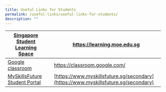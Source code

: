 ```yaml
---
title: Useful Links for Students
permalink: /useful-links/useful-links-for-students/
description: ""
---
```

| [Singapore Student Learning Space](https://learning.moe.edu.sg/) |  |https://learning.moe.edu.sg |
| -------- | -------- | -------- |
| [Google classroom](https://classroom.google.com/)  |      |  https://classroom.google.com/    |
| [MySkillsFuture Student Portal](https://www.myskillsfuture.sg/secondary)     |      |         [https://www.myskillsfuture.sg/secondary](https://www.myskillsfuture.sg/secondary)     |

